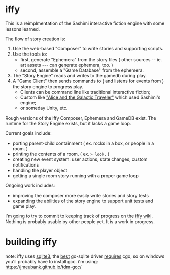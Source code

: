 # iffy
This is a reimplmentation of the Sashimi interactive fiction engine with some lessons learned. 

The flow of story creation is:
1. Use the web-based "Composer" to write stories and supporting scripts.
2. Use the tools to: 
    - first, generate "Ephemera" from the story files ( other sources -- ie. art assets --- can generate ephemera, too. )
    - second, assemble a "Game Database" from the ephemera.
3. The "Story Engine" reads and writes to the gamedb during play.
4. A "Game Client" then sends commands to ( and listens for events from ) the story engine to progress play.
    - Clients can be command line like traditional interactive fiction;
    - Custom like ["Alice and the Galactic Traveler"](https://evermany.itch.io/alice) which used Sashimi's engine;
    - or someday Unity, etc.

Rough versions of the iffy Composer, Ephemera and GameDB exist. The runtime for the Story Engine exists, but it lacks a game loop. 

Current goals include:
* porting parent-child containment ( ex. rocks in a box, or people in a room. )
* printing the contents of a room. ( ex. `> look.` )
* creating new event system: user actions, state changes, custom notifications
* handling the player object 
* getting a single room story running with a proper game loop

Ongoing work includes:
* improving the composer more easily write stories and story tests
* expanding the abilities of the story engine to support unit tests and game play.

I'm going to try to commit to keeping track of progress on the [iffy wiki](https://github.com/ionous/iffy/wiki). Nothing is probably usable by other people yet. It is a work in progress.

# building iffy
note: iffy uses [sqlite3](https://www.sqlite.org/index.html), the [best](https://en.wikipedia.org/wiki/Highlander_(film)) go-sqlite driver [requires](https://github.com/mattn/go-sqlite3/issues/467) cgo, so on windows you'll probably have to install gcc. i'm using: https://jmeubank.github.io/tdm-gcc/
